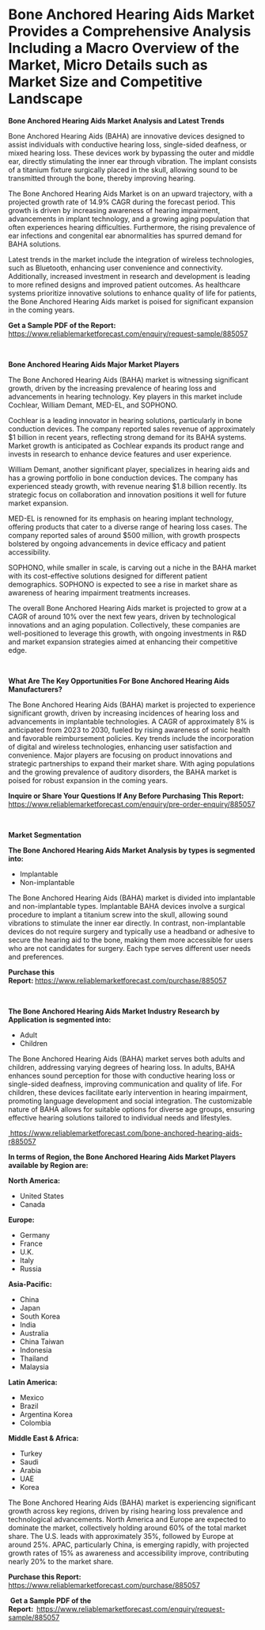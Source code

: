 <p><h1>Bone Anchored Hearing Aids Market Provides a Comprehensive Analysis Including a Macro Overview of the Market, Micro Details such as Market Size and Competitive Landscape</h1></p><p><strong>Bone Anchored Hearing Aids Market Analysis and Latest Trends</strong></p>
<p><p>Bone Anchored Hearing Aids (BAHA) are innovative devices designed to assist individuals with conductive hearing loss, single-sided deafness, or mixed hearing loss. These devices work by bypassing the outer and middle ear, directly stimulating the inner ear through vibration. The implant consists of a titanium fixture surgically placed in the skull, allowing sound to be transmitted through the bone, thereby improving hearing.</p><p>The Bone Anchored Hearing Aids Market is on an upward trajectory, with a projected growth rate of 14.9% CAGR during the forecast period. This growth is driven by increasing awareness of hearing impairment, advancements in implant technology, and a growing aging population that often experiences hearing difficulties. Furthermore, the rising prevalence of ear infections and congenital ear abnormalities has spurred demand for BAHA solutions.</p><p>Latest trends in the market include the integration of wireless technologies, such as Bluetooth, enhancing user convenience and connectivity. Additionally, increased investment in research and development is leading to more refined designs and improved patient outcomes. As healthcare systems prioritize innovative solutions to enhance quality of life for patients, the Bone Anchored Hearing Aids market is poised for significant expansion in the coming years.</p></p>
<p><strong>Get a Sample PDF of the Report:&nbsp;</strong> <a href="https://www.reliablemarketforecast.com/enquiry/request-sample/885057?utm_campaign=2397&utm_medium=2&utm_source=Github&utm_content=ia&utm_term=13042025&utm_id=bone-anchored-hearing-aids">https://www.reliablemarketforecast.com/enquiry/request-sample/885057</a></p>
<p>&nbsp;</p>
<p><strong>Bone Anchored Hearing Aids Major Market Players</strong></p>
<p><p>The Bone Anchored Hearing Aids (BAHA) market is witnessing significant growth, driven by the increasing prevalence of hearing loss and advancements in hearing technology. Key players in this market include Cochlear, William Demant, MED-EL, and SOPHONO.</p><p>Cochlear is a leading innovator in hearing solutions, particularly in bone conduction devices. The company reported sales revenue of approximately $1 billion in recent years, reflecting strong demand for its BAHA systems. Market growth is anticipated as Cochlear expands its product range and invests in research to enhance device features and user experience.</p><p>William Demant, another significant player, specializes in hearing aids and has a growing portfolio in bone conduction devices. The company has experienced steady growth, with revenue nearing $1.8 billion recently. Its strategic focus on collaboration and innovation positions it well for future market expansion.</p><p>MED-EL is renowned for its emphasis on hearing implant technology, offering products that cater to a diverse range of hearing loss cases. The company reported sales of around $500 million, with growth prospects bolstered by ongoing advancements in device efficacy and patient accessibility.</p><p>SOPHONO, while smaller in scale, is carving out a niche in the BAHA market with its cost-effective solutions designed for different patient demographics. SOPHONO is expected to see a rise in market share as awareness of hearing impairment treatments increases.</p><p>The overall Bone Anchored Hearing Aids market is projected to grow at a CAGR of around 10% over the next few years, driven by technological innovations and an aging population. Collectively, these companies are well-positioned to leverage this growth, with ongoing investments in R&D and market expansion strategies aimed at enhancing their competitive edge.</p></p>
<p>&nbsp;</p>
<p><strong>What Are The Key Opportunities For Bone Anchored Hearing Aids Manufacturers?</strong></p>
<p><p>The Bone Anchored Hearing Aids (BAHA) market is projected to experience significant growth, driven by increasing incidences of hearing loss and advancements in implantable technologies. A CAGR of approximately 8% is anticipated from 2023 to 2030, fueled by rising awareness of sonic health and favorable reimbursement policies. Key trends include the incorporation of digital and wireless technologies, enhancing user satisfaction and convenience. Major players are focusing on product innovations and strategic partnerships to expand their market share. With aging populations and the growing prevalence of auditory disorders, the BAHA market is poised for robust expansion in the coming years.</p></p>
<p><strong>Inquire or Share Your Questions If Any Before Purchasing This Report:</strong> <a href="https://www.reliablemarketforecast.com/enquiry/pre-order-enquiry/885057?utm_campaign=2397&utm_medium=2&utm_source=Github&utm_content=ia&utm_term=13042025&utm_id=bone-anchored-hearing-aids">https://www.reliablemarketforecast.com/enquiry/pre-order-enquiry/885057</a></p>
<p>&nbsp;</p>
<p><strong>Market Segmentation</strong></p>
<p><strong>The Bone Anchored Hearing Aids Market Analysis by types is segmented into:</strong></p>
<p><ul><li>Implantable</li><li>Non-implantable</li></ul></p>
<p><p>The Bone Anchored Hearing Aids (BAHA) market is divided into implantable and non-implantable types. Implantable BAHA devices involve a surgical procedure to implant a titanium screw into the skull, allowing sound vibrations to stimulate the inner ear directly. In contrast, non-implantable devices do not require surgery and typically use a headband or adhesive to secure the hearing aid to the bone, making them more accessible for users who are not candidates for surgery. Each type serves different user needs and preferences.</p></p>
<p><strong>Purchase this Report:&nbsp;</strong><a href="https://www.reliablemarketforecast.com/purchase/885057?utm_campaign=2397&utm_medium=2&utm_source=Github&utm_content=ia&utm_term=13042025&utm_id=bone-anchored-hearing-aids">https://www.reliablemarketforecast.com/purchase/885057</a></p>
<p>&nbsp;</p>
<p><strong>The Bone Anchored Hearing Aids Market Industry Research by Application is segmented into:</strong></p>
<p><ul><li>Adult</li><li>Children</li></ul></p>
<p><p>The Bone Anchored Hearing Aids (BAHA) market serves both adults and children, addressing varying degrees of hearing loss. In adults, BAHA enhances sound perception for those with conductive hearing loss or single-sided deafness, improving communication and quality of life. For children, these devices facilitate early intervention in hearing impairment, promoting language development and social integration. The customizable nature of BAHA allows for suitable options for diverse age groups, ensuring effective hearing solutions tailored to individual needs and lifestyles.</p></p>
<p><a href="https://www.reliablemarketforecast.com/bone-anchored-hearing-aids-r885057?utm_campaign=2397&utm_medium=2&utm_source=Github&utm_content=ia&utm_term=13042025&utm_id=bone-anchored-hearing-aids">&nbsp;https://www.reliablemarketforecast.com/bone-anchored-hearing-aids-r885057</a></p>
<p><strong>In terms of Region, the Bone Anchored Hearing Aids Market Players available by Region are:</strong></p>
<p>
    <p> <strong> North America: </strong>
        <ul>
            <li>United States</li>
            <li>Canada</li>
        </ul>
        </p> 
    <p> <strong> Europe: </strong>
        <ul>
            <li>Germany</li>
            <li>France</li>
            <li>U.K.</li>
            <li>Italy</li>
            <li>Russia</li>
        </ul>
        </p> 
    <p> <strong> Asia-Pacific: </strong>
        <ul>
            <li>China</li>
            <li>Japan</li>
            <li>South Korea</li>
            <li>India</li>
            <li>Australia</li>
            <li>China Taiwan</li>
            <li>Indonesia</li>
            <li>Thailand</li>
            <li>Malaysia</li>
        </ul>
        </p> 
    <p> <strong> Latin America: </strong>
        <ul>
            <li>Mexico</li>
            <li>Brazil</li>
            <li>Argentina Korea</li>
            <li>Colombia</li>
        </ul>
        </p> 
    <p> <strong> Middle East & Africa: </strong>
        <ul>
            <li>Turkey</li>
            <li>Saudi</li>
            <li>Arabia</li>
            <li>UAE</li>
            <li>Korea</li>
        </ul>
    </p>
    </p>
<p><p>The Bone Anchored Hearing Aids (BAHA) market is experiencing significant growth across key regions, driven by rising hearing loss prevalence and technological advancements. North America and Europe are expected to dominate the market, collectively holding around 60% of the total market share. The U.S. leads with approximately 35%, followed by Europe at around 25%. APAC, particularly China, is emerging rapidly, with projected growth rates of 15% as awareness and accessibility improve, contributing nearly 20% to the market share.</p></p>
<p><strong>Purchase this Report: </strong><a href="https://www.reliablemarketforecast.com/purchase/885057?utm_campaign=2397&utm_medium=2&utm_source=Github&utm_content=ia&utm_term=13042025&utm_id=bone-anchored-hearing-aids">https://www.reliablemarketforecast.com/purchase/885057</a></p>
<p>&nbsp;<strong>Get a Sample PDF of the Report:&nbsp;&nbsp;</strong><a href="https://www.reliablemarketforecast.com/enquiry/request-sample/885057?utm_campaign=2397&utm_medium=2&utm_source=Github&utm_content=ia&utm_term=13042025&utm_id=bone-anchored-hearing-aids">https://www.reliablemarketforecast.com/enquiry/request-sample/885057</a></p>
<p><strong></strong></p>
<p><p></p><p></p><p></p></p>